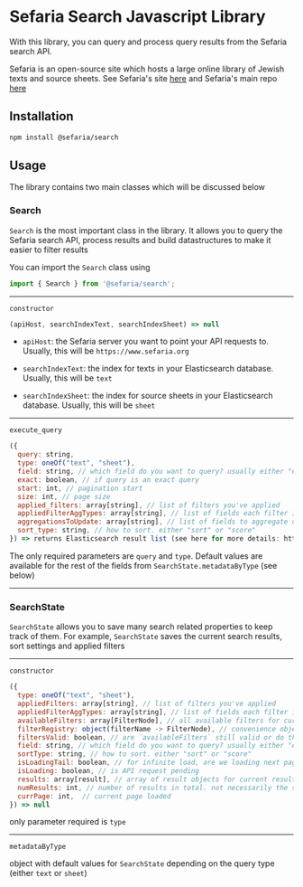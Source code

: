 # Sefaria Search Javascript Library
With this library, you can query and process query results from the Sefaria search API.

Sefaria is an open-source site which hosts a large online library of Jewish texts and source sheets. See Sefaria's site [here](https://www.sefaria.org) and Sefaria's main repo [here](https://www.github.com/Sefaria/Sefaria-Project)


## Installation

```sh
npm install @sefaria/search
```

## Usage

The library contains two main classes which will be discussed below

### Search

`Search` is the most important class in the library. It allows you to query the Sefaria search API, process results and build datastructures to make it easier to filter results 

You can import the `Search` class using

```js
import { Search } from '@sefaria/search';
```

---

`constructor`

```js
(apiHost, searchIndexText, searchIndexSheet) => null
```

- `apiHost`: the Sefaria server you want to point your API requests to. Usually, this will be `https://www.sefaria.org`

- `searchIndexText`: the index for texts in your Elasticsearch database. Usually, this will be `text`

- `searchIndexSheet`: the index for source sheets in your Elasticsearch database. Usually, this will be `sheet`

---

`execute_query`

```js
({
  query: string,
  type: oneOf("text", "sheet"),
  field: string, // which field do you want to query? usually either "exact", "naive_lemmatizer" or "content"
  exact: boolean, // if query is an exact query
  start: int, // pagination start
  size: int, // page size
  applied_filters: array[string], // list of filters you've applied
  appliedFilterAggTypes: array[string], // list of fields each filter is filtering on. must be same size as `filters` usually fields are either "path", "group" or "tags"
  aggregationsToUpdate: array[string], // list of fields to aggregate on. usually "path", "group" or "tags"
  sort_type: string, // how to sort. either "sort" or "score"  
}) => returns Elasticsearch result list (see here for more details: https://www.elastic.co/guide/en/elasticsearch/reference/6.1/_the_search_api.html)
```

The only required parameters are `query` and `type`. Default values are available for the rest of the fields from `SearchState.metadataByType` (see below)

---

### SearchState

`SearchState` allows you to save many search related properties to keep track of them. For example, `SearchState` saves the current search results, sort settings and applied filters

---

`constructor`

```js
({
  type: oneOf("text", "sheet"),
  appliedFilters: array[string], // list of filters you've applied
  appliedFilterAggTypes: array[string], // list of fields each filter is filtering on. must be same size as `filters` 
  availableFilters: array[FilterNode], // all available filters for current query. FilterNode is a class defined in the module
  filterRegistry: object(filterName -> FilterNode), // convenience object for accessing FilterNodes more quickly 
  filtersValid: boolean, // are `availableFilters` still valid or do they need to be refetched
  field: string, // which field do you want to query? usually either "exact", "naive_lemmatizer" or "content"
  sortType: string, // how to sort. either "sort" or "score"  
  isLoadingTail: boolean, // for infinite load, are we loading next page
  isLoading: boolean, // is API request pending
  results: array[result], // array of result objects for current results that have been loaded
  numResults: int, // number of results in total. not necessarily the same as `results.length`
  currPage: int,  // current page loaded
}) => null
```

only parameter required is `type`

---

`metadataByType`

object with default values for `SearchState` depending on the query type (either `text` or `sheet`)
